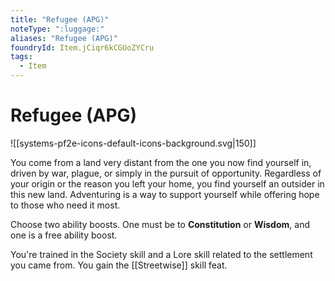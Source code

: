```yaml
---
title: "Refugee (APG)"
noteType: ":luggage:"
aliases: "Refugee (APG)"
foundryId: Item.jCiqr6kCGUoZYCru
tags:
  - Item
---
```


# Refugee (APG)
![[systems-pf2e-icons-default-icons-background.svg|150]]

You come from a land very distant from the one you now find yourself in, driven by war, plague, or simply in the pursuit of opportunity. Regardless of your origin or the reason you left your home, you find yourself an outsider in this new land. Adventuring is a way to support yourself while offering hope to those who need it most.

Choose two ability boosts. One must be to **Constitution** or **Wisdom**, and one is a free ability boost.

You're trained in the Society skill and a Lore skill related to the settlement you came from. You gain the [[Streetwise]] skill feat.
